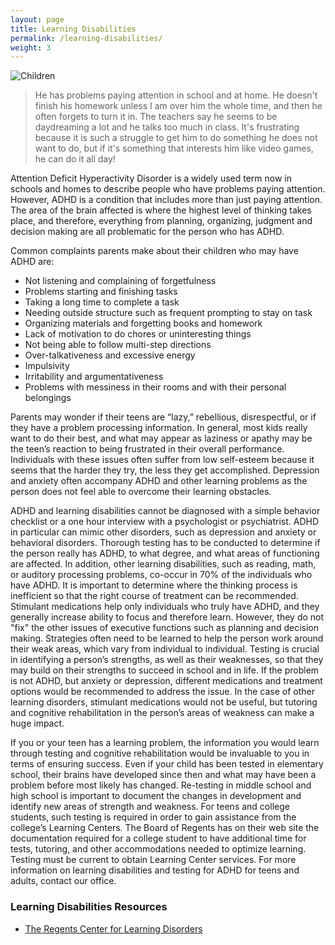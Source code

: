 ```yaml
---
layout: page
title: Learning Disabilities
permalink: /learning-disabilities/
weight: 3
---
```

![Children](../images/children.jpg)

> He has problems paying attention in school and at home. He doesn't
> finish his homework unless I am over him the whole time, and then he
> often forgets to turn it in. The teachers say he seems to be
> daydreaming a lot and he talks too much in class. It's frustrating
> because it is such a struggle to get him to do something he does not
> want to do, but if it's something that interests him like video
> games, he can do it all day!

Attention Deficit Hyperactivity Disorder is a widely used term now in
schools and homes to describe people who have problems paying
attention. However, ADHD is a condition that includes more than just
paying attention. The area of the brain affected is where the highest
level of thinking takes place, and therefore, everything from
planning, organizing, judgment and decision making are all problematic
for the person who has ADHD.

Common complaints parents make about their children who may have ADHD are:

* Not listening and complaining of forgetfulness
* Problems starting and finishing tasks
* Taking a long time to complete a task
* Needing outside structure such as frequent prompting to stay on task
* Organizing materials and forgetting books and homework
* Lack of motivation to do chores or uninteresting things
* Not being able to follow multi-step directions
* Over-talkativeness and excessive energy
* Impulsivity
* Irritability and argumentativeness
* Problems with messiness in their rooms and with their personal belongings

Parents may wonder if their teens are “lazy,” rebellious,
disrespectful, or if they have a problem processing information. In
general, most kids really want to do their best, and what may appear
as laziness or apathy may be the teen’s reaction to being frustrated
in their overall performance. Individuals with these issues often
suffer from low self-esteem because it seems that the harder they try,
the less they get accomplished. Depression and anxiety often accompany
ADHD and other learning problems as the person does not feel able to
overcome their learning obstacles.

ADHD and learning disabilities cannot be diagnosed with a simple
behavior checklist or a one hour interview with a psychologist or
psychiatrist. ADHD in particular can mimic other disorders, such as
depression and anxiety or behavioral disorders. Thorough testing has
to be conducted to determine if the person really has ADHD, to what
degree, and what areas of functioning are affected. In addition, other
learning disabilities, such as reading, math, or auditory processing
problems, co-occur in 70% of the individuals who have ADHD.  It is
important to determine where the thinking process is inefficient so
that the right course of treatment can be recommended. Stimulant
medications help only individuals who truly have ADHD, and they
generally increase ability to focus and therefore learn. However, they
do not "fix" the other issues of executive functions such as planning
and decision making. Strategies often need to be learned to help the
person work around their weak areas, which vary from individual to
individual. Testing is crucial in identifying a person’s strengths, as
well as their weaknesses, so that they may build on their strengths to
succeed in school and in life. If the problem is not ADHD, but anxiety
or depression, different medications and treatment options would be
recommended to address the issue. In the case of other learning
disorders, stimulant medications would not be useful, but tutoring and
cognitive rehabilitation in the person’s areas of weakness can make a
huge impact.

If you or your teen has a learning problem, the information you would
learn through testing and cognitive rehabilitation would be invaluable
to you in terms of ensuring success. Even if your child has been
tested in elementary school, their brains have developed since then
and what may have been a problem before most likely has changed.
Re-testing in middle school and high school is important to document
the changes in development and identify new areas of strength and
weakness. For teens and college students, such testing is required in
order to gain assistance from the college’s Learning Centers. The
Board of Regents has on their web site the documentation required for
a college student to have additional time for tests, tutoring, and
other accommodations needed to optimize learning. Testing must be
current to obtain Learning Center services. For more information on
learning disabilities and testing for ADHD for teens and adults,
contact our office.

### Learning Disabilities Resources
* [The Regents Center for Learning Disorders](http://www2.gsu.edu/~wwwrld/)
